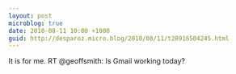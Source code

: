 ```yaml
---
layout: post
microblog: true
date: 2010-08-11 10:00 +1000
guid: http://desparoz.micro.blog/2010/08/11/t20916504245.html
---
```

It is for me. RT @geoffsmith: Is Gmail working today?
